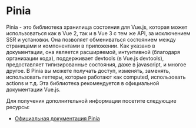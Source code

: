 # Pinia

Pinia - это библиотека хранилища состояния для Vue.js, которая может использоваться как в Vue 2, так и в Vue 3 с тем же API, за исключением SSR и установки. Она позволяет обмениваться состоянием между страницами и компонентами в приложении. Как указано в документации, она является расширяемой, интуитивной (благодаря организации кода), поддерживает devtools (в Vue.js devtools), предоставляет типизированные состояния, даже в javascript, и многое другое. В Pinia вы можете получать доступ, изменять, заменять, использовать геттеры, которые работают как computed, использовать actions и т.д. Эта библиотека рекомендуется в официальной документации Vue.js.

Для получения дополнительной информации посетите следующие ресурсы:

- [Официальная документация Pinia](https://pinia.vuejs.org/)
